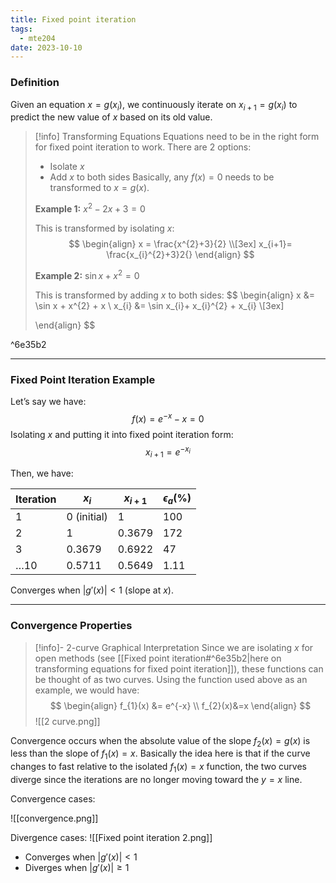 ```yaml
---
title: Fixed point iteration
tags:
  - mte204
date: 2023-10-10
---
```

### Definition
Given an equation $x=g(x_{i})$, we continuously iterate on $x_{i+1} = g(x_{i})$ to predict the new value of $x$ based on its old value. 

>[!info] Transforming Equations
>Equations need to be in the right form for fixed point iteration to work. There are 2 options:
>- Isolate $x$
>- Add $x$ to both sides
>Basically, any $f(x) = 0$ needs to be transformed to $x=g(x)$.
> 
>**Example 1:** $x^{2}-2x+3 = 0$
>
>This is transformed by isolating $x$:
>$$
>\begin{align}
>x = \frac{x^{2}+3}{2} \\[3ex]
>x_{i+1}= \frac{x_{i}^{2}+3}2{}
>\end{align}
>$$
>
>**Example 2:** $\sin x + x^{2} = 0$
>
>This is transformed by adding $x$ to both sides:
>$$
>\begin{align}
>x &= \sin x + x^{2} + x \\
>x_{i} &= \sin x_{i}+ x_{i}^{2} + x_{i} \\[3ex]
> 
>\end{align}
>$$

^6e35b2

---
### Fixed Point Iteration Example
Let’s say we have:
$$
f(x) = e^{-x}-x = 0
$$
Isolating $x$ and putting it into fixed point iteration form:
$$
x_{i+1}=e^{-x_{i}}
$$

Then, we have:

| Iteration | $x_i$       | $x_{i+1}$ | $\epsilon_{a} (\%)$ |
| --------- | ----------- | --------- | ------------------- |
| 1         | 0 (initial) | 1         | 100                 |
| 2         | 1           | 0.3679    | 172                 |
| 3         | 0.3679      | 0.6922    | 47                  |
| …10       | 0.5711      | 0.5649    | 1.11                | 

Converges when $|g'(x)| < 1$  (slope at $x$).

---
### Convergence Properties

>[!info]- 2-curve Graphical Interpretation
>Since we are isolating $x$ for open methods (see [[Fixed point iteration#^6e35b2|here on transforming equations for fixed point iteration]]), these functions can be thought of as two curves. Using the function used above as an example, we would have:
>$$
>\begin{align}
>f_{1}(x) &= e^{-x} \\
>f_{2}(x)&=x
>\end{align}
>$$
>![[2 curve.png]]

Convergence occurs when the absolute value of the slope $f_{2}(x) = g(x)$ is less than the slope of $f_{1}(x) =x$. Basically the idea here is that if the curve changes to fast relative to the isolated $f_{1}(x) =x$ function, the two curves diverge since the iterations are no longer moving toward the $y=x$ line.

Convergence cases:

![[convergence.png]]


Divergence cases:
![[Fixed point iteration 2.png]]

- Converges when $|g'(x)| < 1$
- Diverges when $|g'(x)| \geq 1$
